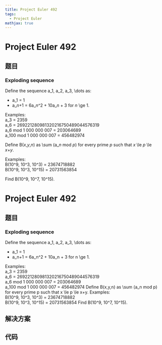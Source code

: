 ```yaml
---
title: Project Euler 492
tags:
  - Project Euler
mathjax: true
---
```

<escape><!-- more --></escape>
    
# Project Euler 492
## 题目
### Exploding sequence

Define the sequence a_1, a_2, a_3, \dots as:
<ul><li>a_1 = 1</li>
<li>a_<var>n</var>+1 = 6a_<var>n</var>^2 + 10a_<var>n</var> + 3 for <var>n</var> \ge 1.</li>
</ul>
Examples:<br />
a_3 = 2359<br />
a_6 = 269221280981320216750489044576319<br />
a_6 mod 1 000 000 007 = 203064689<br />
a_100 mod 1 000 000 007 = 456482974



Define B(<var>x</var>,<var>y</var>,<var>n</var>) as \sum (a_<var>n</var> mod <var>p</var>) for every prime <var>p</var> such that <var>x</var> \le <var>p</var> \le <var>x</var>+<var>y</var>.



Examples:<br />
B(10^9, 10^3, 10^3) = 23674718882<br />
B(10^9, 10^3, 10^15) = 20731563854


Find B(10^9, 10^7, 10^15).



# Project Euler 492
## 题目
### Exploding sequence

Define the sequence a_1, a_2, a_3, \dots as:
<ul>
<li>a_1 = 1</li>
<li>a_n+1 = 6a_n^2 + 10a_n + 3 for n \ge 1.</li>
</ul>
Examples:<br>a_3 = 2359<br>a_6 = 269221280981320216750489044576319<br>a_6 mod 1&nbsp;000&nbsp;000&nbsp;007 = 203064689<br>a_100 mod 1&nbsp;000&nbsp;000&nbsp;007 = 456482974
Define B(x,y,n) as \sum (a_n mod p) for every prime p such that x \le p \le x+y.
Examples:<br>B(10^9, 10^3, 10^3) = 23674718882<br>B(10^9, 10^3, 10^15) = 20731563854
Find B(10^9, 10^7, 10^15).


## 解决方案


## 代码


